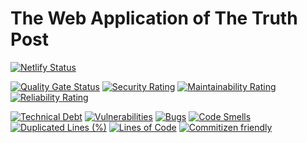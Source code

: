 # The Web Application of The Truth Post

[![Netlify Status](https://api.netlify.com/api/v1/badges/1ac6fba1-cc68-446a-92d9-b9c7cd22b329/deploy-status)](https://app.netlify.com/sites/truthpost/deploys)

[![Quality Gate Status](https://sonarcloud.io/api/project_badges/measure?project=proveuswrong_webapp-news&metric=alert_status)](https://sonarcloud.io/summary/new_code?id=proveuswrong_webapp-news)
[![Security Rating](https://sonarcloud.io/api/project_badges/measure?project=proveuswrong_webapp-news&metric=security_rating)](https://sonarcloud.io/summary/new_code?id=proveuswrong_webapp-news)
[![Maintainability Rating](https://sonarcloud.io/api/project_badges/measure?project=proveuswrong_webapp-news&metric=sqale_rating)](https://sonarcloud.io/summary/new_code?id=proveuswrong_webapp-news)
[![Reliability Rating](https://sonarcloud.io/api/project_badges/measure?project=proveuswrong_webapp-news&metric=reliability_rating)](https://sonarcloud.io/summary/new_code?id=proveuswrong_webapp-news)

[![Technical Debt](https://sonarcloud.io/api/project_badges/measure?project=proveuswrong_webapp-news&metric=sqale_index)](https://sonarcloud.io/summary/new_code?id=proveuswrong_webapp-news)
[![Vulnerabilities](https://sonarcloud.io/api/project_badges/measure?project=proveuswrong_webapp-news&metric=vulnerabilities)](https://sonarcloud.io/summary/new_code?id=proveuswrong_webapp-news)
[![Bugs](https://sonarcloud.io/api/project_badges/measure?project=proveuswrong_webapp-news&metric=bugs)](https://sonarcloud.io/summary/new_code?id=proveuswrong_webapp-news)
[![Code Smells](https://sonarcloud.io/api/project_badges/measure?project=proveuswrong_webapp-news&metric=code_smells)](https://sonarcloud.io/summary/new_code?id=proveuswrong_webapp-news)
[![Duplicated Lines (%)](https://sonarcloud.io/api/project_badges/measure?project=proveuswrong_webapp-news&metric=duplicated_lines_density)](https://sonarcloud.io/summary/new_code?id=proveuswrong_webapp-news)
[![Lines of Code](https://sonarcloud.io/api/project_badges/measure?project=proveuswrong_webapp-news&metric=ncloc)](https://sonarcloud.io/summary/new_code?id=proveuswrong_webapp-news)
[![Commitizen friendly](https://img.shields.io/badge/commitizen-friendly-brightgreen.svg)](http://commitizen.github.io/cz-cli/)
